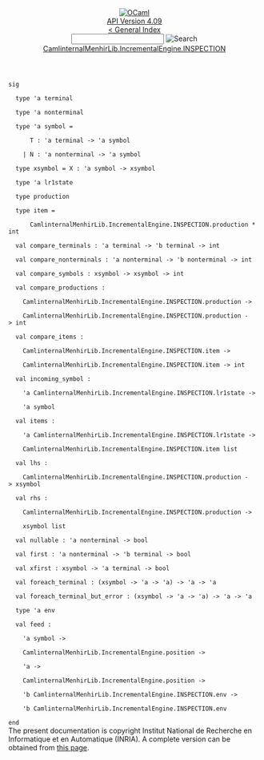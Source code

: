 <!-- ((! set title API !)) ((! set documentation !)) ((! set api !)) ((! set nobreadcrumb !)) -->
<div class="api"><header><nav class="toc brand"><a class="brand" href="https://ocaml.org/"><img src="colour-logo-gray.svg" class="svg" alt="OCaml"></a></nav><nav class="toc"><div class="toc_version"><a href="/docs" id="version-select">API Version 4.09</a></div><a href="index.html">&lt; General Index</a><div class="api_search"><input type="text" name="apisearch" id="api_search" oninput="mySearch(false);" onkeypress="this.oninput();" onclick="this.oninput();" onpaste="this.oninput();">
<img src="search_icon.svg" alt="Search" class="svg" onclick="mySearch(false)"></div>
<div id="search_results"></div><div class="toc_title"><a href="CamlinternalMenhirLib.IncrementalEngine.INSPECTION.html">CamlinternalMenhirLib.IncrementalEngine.INSPECTION</a></div><ul></ul></nav></header>
<code class="code"><span class="keyword">sig</span><br>
&nbsp;&nbsp;<span class="keyword">type</span>&nbsp;<span class="keywordsign">'</span>a&nbsp;terminal<br>
&nbsp;&nbsp;<span class="keyword">type</span>&nbsp;<span class="keywordsign">'</span>a&nbsp;nonterminal<br>
&nbsp;&nbsp;<span class="keyword">type</span>&nbsp;<span class="keywordsign">'</span>a&nbsp;symbol&nbsp;=<br>
&nbsp;&nbsp;&nbsp;&nbsp;&nbsp;&nbsp;<span class="constructor">T</span>&nbsp;:&nbsp;<span class="keywordsign">'</span>a&nbsp;terminal&nbsp;<span class="keywordsign">-&gt;</span>&nbsp;<span class="keywordsign">'</span>a&nbsp;symbol<br>
&nbsp;&nbsp;&nbsp;&nbsp;<span class="keywordsign">|</span>&nbsp;<span class="constructor">N</span>&nbsp;:&nbsp;<span class="keywordsign">'</span>a&nbsp;nonterminal&nbsp;<span class="keywordsign">-&gt;</span>&nbsp;<span class="keywordsign">'</span>a&nbsp;symbol<br>
&nbsp;&nbsp;<span class="keyword">type</span>&nbsp;xsymbol&nbsp;=&nbsp;<span class="constructor">X</span>&nbsp;:&nbsp;<span class="keywordsign">'</span>a&nbsp;symbol&nbsp;<span class="keywordsign">-&gt;</span>&nbsp;xsymbol<br>
&nbsp;&nbsp;<span class="keyword">type</span>&nbsp;<span class="keywordsign">'</span>a&nbsp;lr1state<br>
&nbsp;&nbsp;<span class="keyword">type</span>&nbsp;production<br>
&nbsp;&nbsp;<span class="keyword">type</span>&nbsp;item&nbsp;=<br>
&nbsp;&nbsp;&nbsp;&nbsp;&nbsp;&nbsp;<span class="constructor">CamlinternalMenhirLib</span>.<span class="constructor">IncrementalEngine</span>.<span class="constructor">INSPECTION</span>.production&nbsp;*&nbsp;int<br>
&nbsp;&nbsp;<span class="keyword">val</span>&nbsp;compare_terminals&nbsp;:&nbsp;<span class="keywordsign">'</span>a&nbsp;terminal&nbsp;<span class="keywordsign">-&gt;</span>&nbsp;<span class="keywordsign">'</span>b&nbsp;terminal&nbsp;<span class="keywordsign">-&gt;</span>&nbsp;int<br>
&nbsp;&nbsp;<span class="keyword">val</span>&nbsp;compare_nonterminals&nbsp;:&nbsp;<span class="keywordsign">'</span>a&nbsp;nonterminal&nbsp;<span class="keywordsign">-&gt;</span>&nbsp;<span class="keywordsign">'</span>b&nbsp;nonterminal&nbsp;<span class="keywordsign">-&gt;</span>&nbsp;int<br>
&nbsp;&nbsp;<span class="keyword">val</span>&nbsp;compare_symbols&nbsp;:&nbsp;xsymbol&nbsp;<span class="keywordsign">-&gt;</span>&nbsp;xsymbol&nbsp;<span class="keywordsign">-&gt;</span>&nbsp;int<br>
&nbsp;&nbsp;<span class="keyword">val</span>&nbsp;compare_productions&nbsp;:<br>
&nbsp;&nbsp;&nbsp;&nbsp;<span class="constructor">CamlinternalMenhirLib</span>.<span class="constructor">IncrementalEngine</span>.<span class="constructor">INSPECTION</span>.production&nbsp;<span class="keywordsign">-&gt;</span><br>
&nbsp;&nbsp;&nbsp;&nbsp;<span class="constructor">CamlinternalMenhirLib</span>.<span class="constructor">IncrementalEngine</span>.<span class="constructor">INSPECTION</span>.production&nbsp;<span class="keywordsign">-&gt;</span>&nbsp;int<br>
&nbsp;&nbsp;<span class="keyword">val</span>&nbsp;compare_items&nbsp;:<br>
&nbsp;&nbsp;&nbsp;&nbsp;<span class="constructor">CamlinternalMenhirLib</span>.<span class="constructor">IncrementalEngine</span>.<span class="constructor">INSPECTION</span>.item&nbsp;<span class="keywordsign">-&gt;</span><br>
&nbsp;&nbsp;&nbsp;&nbsp;<span class="constructor">CamlinternalMenhirLib</span>.<span class="constructor">IncrementalEngine</span>.<span class="constructor">INSPECTION</span>.item&nbsp;<span class="keywordsign">-&gt;</span>&nbsp;int<br>
&nbsp;&nbsp;<span class="keyword">val</span>&nbsp;incoming_symbol&nbsp;:<br>
&nbsp;&nbsp;&nbsp;&nbsp;<span class="keywordsign">'</span>a&nbsp;<span class="constructor">CamlinternalMenhirLib</span>.<span class="constructor">IncrementalEngine</span>.<span class="constructor">INSPECTION</span>.lr1state&nbsp;<span class="keywordsign">-&gt;</span><br>
&nbsp;&nbsp;&nbsp;&nbsp;<span class="keywordsign">'</span>a&nbsp;symbol<br>
&nbsp;&nbsp;<span class="keyword">val</span>&nbsp;items&nbsp;:<br>
&nbsp;&nbsp;&nbsp;&nbsp;<span class="keywordsign">'</span>a&nbsp;<span class="constructor">CamlinternalMenhirLib</span>.<span class="constructor">IncrementalEngine</span>.<span class="constructor">INSPECTION</span>.lr1state&nbsp;<span class="keywordsign">-&gt;</span><br>
&nbsp;&nbsp;&nbsp;&nbsp;<span class="constructor">CamlinternalMenhirLib</span>.<span class="constructor">IncrementalEngine</span>.<span class="constructor">INSPECTION</span>.item&nbsp;list<br>
&nbsp;&nbsp;<span class="keyword">val</span>&nbsp;lhs&nbsp;:<br>
&nbsp;&nbsp;&nbsp;&nbsp;<span class="constructor">CamlinternalMenhirLib</span>.<span class="constructor">IncrementalEngine</span>.<span class="constructor">INSPECTION</span>.production&nbsp;<span class="keywordsign">-&gt;</span>&nbsp;xsymbol<br>
&nbsp;&nbsp;<span class="keyword">val</span>&nbsp;rhs&nbsp;:<br>
&nbsp;&nbsp;&nbsp;&nbsp;<span class="constructor">CamlinternalMenhirLib</span>.<span class="constructor">IncrementalEngine</span>.<span class="constructor">INSPECTION</span>.production&nbsp;<span class="keywordsign">-&gt;</span><br>
&nbsp;&nbsp;&nbsp;&nbsp;xsymbol&nbsp;list<br>
&nbsp;&nbsp;<span class="keyword">val</span>&nbsp;nullable&nbsp;:&nbsp;<span class="keywordsign">'</span>a&nbsp;nonterminal&nbsp;<span class="keywordsign">-&gt;</span>&nbsp;bool<br>
&nbsp;&nbsp;<span class="keyword">val</span>&nbsp;first&nbsp;:&nbsp;<span class="keywordsign">'</span>a&nbsp;nonterminal&nbsp;<span class="keywordsign">-&gt;</span>&nbsp;<span class="keywordsign">'</span>b&nbsp;terminal&nbsp;<span class="keywordsign">-&gt;</span>&nbsp;bool<br>
&nbsp;&nbsp;<span class="keyword">val</span>&nbsp;xfirst&nbsp;:&nbsp;xsymbol&nbsp;<span class="keywordsign">-&gt;</span>&nbsp;<span class="keywordsign">'</span>a&nbsp;terminal&nbsp;<span class="keywordsign">-&gt;</span>&nbsp;bool<br>
&nbsp;&nbsp;<span class="keyword">val</span>&nbsp;foreach_terminal&nbsp;:&nbsp;(xsymbol&nbsp;<span class="keywordsign">-&gt;</span>&nbsp;<span class="keywordsign">'</span>a&nbsp;<span class="keywordsign">-&gt;</span>&nbsp;<span class="keywordsign">'</span>a)&nbsp;<span class="keywordsign">-&gt;</span>&nbsp;<span class="keywordsign">'</span>a&nbsp;<span class="keywordsign">-&gt;</span>&nbsp;<span class="keywordsign">'</span>a<br>
&nbsp;&nbsp;<span class="keyword">val</span>&nbsp;foreach_terminal_but_error&nbsp;:&nbsp;(xsymbol&nbsp;<span class="keywordsign">-&gt;</span>&nbsp;<span class="keywordsign">'</span>a&nbsp;<span class="keywordsign">-&gt;</span>&nbsp;<span class="keywordsign">'</span>a)&nbsp;<span class="keywordsign">-&gt;</span>&nbsp;<span class="keywordsign">'</span>a&nbsp;<span class="keywordsign">-&gt;</span>&nbsp;<span class="keywordsign">'</span>a<br>
&nbsp;&nbsp;<span class="keyword">type</span>&nbsp;<span class="keywordsign">'</span>a&nbsp;env<br>
&nbsp;&nbsp;<span class="keyword">val</span>&nbsp;feed&nbsp;:<br>
&nbsp;&nbsp;&nbsp;&nbsp;<span class="keywordsign">'</span>a&nbsp;symbol&nbsp;<span class="keywordsign">-&gt;</span><br>
&nbsp;&nbsp;&nbsp;&nbsp;<span class="constructor">CamlinternalMenhirLib</span>.<span class="constructor">IncrementalEngine</span>.position&nbsp;<span class="keywordsign">-&gt;</span><br>
&nbsp;&nbsp;&nbsp;&nbsp;<span class="keywordsign">'</span>a&nbsp;<span class="keywordsign">-&gt;</span><br>
&nbsp;&nbsp;&nbsp;&nbsp;<span class="constructor">CamlinternalMenhirLib</span>.<span class="constructor">IncrementalEngine</span>.position&nbsp;<span class="keywordsign">-&gt;</span><br>
&nbsp;&nbsp;&nbsp;&nbsp;<span class="keywordsign">'</span>b&nbsp;<span class="constructor">CamlinternalMenhirLib</span>.<span class="constructor">IncrementalEngine</span>.<span class="constructor">INSPECTION</span>.env&nbsp;<span class="keywordsign">-&gt;</span><br>
&nbsp;&nbsp;&nbsp;&nbsp;<span class="keywordsign">'</span>b&nbsp;<span class="constructor">CamlinternalMenhirLib</span>.<span class="constructor">IncrementalEngine</span>.<span class="constructor">INSPECTION</span>.env<br>
<span class="keyword">end</span></code>
<div class="copyright">The present documentation is copyright Institut National de Recherche en Informatique et en Automatique (INRIA). A complete version can be obtained from <a href="http://caml.inria.fr/pub/docs/manual-ocaml/">this page</a>.</div></div>
